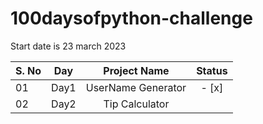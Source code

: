 # 100daysofpython-challenge
Start date is 23 march 2023

| S. No   | Day | Project Name        |Status  |
| ------- |-----|:-------------:      |:------:|
| 01      | Day1  | UserName Generator  | - [x]  |
| 02      | Day2  | Tip Calculator      |        |
